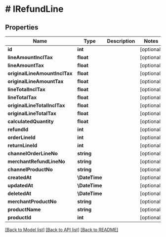 # # IRefundLine

## Properties

Name | Type | Description | Notes
------------ | ------------- | ------------- | -------------
**id** | **int** |  | [optional]
**lineAmountInclTax** | **float** |  | [optional]
**lineAmountTax** | **float** |  | [optional]
**originalLineAmountInclTax** | **float** |  | [optional]
**originalLineAmountTax** | **float** |  | [optional]
**lineTotalInclTax** | **float** |  | [optional]
**lineTotalTax** | **float** |  | [optional]
**originalLineTotalInclTax** | **float** |  | [optional]
**originalLineTotalTax** | **float** |  | [optional]
**calculatedQuantity** | **float** |  | [optional]
**refundId** | **int** |  | [optional]
**orderLineId** | **int** |  | [optional]
**returnLineId** | **int** |  | [optional]
**channelOrderLineNo** | **string** |  | [optional]
**merchantRefundLineNo** | **string** |  | [optional]
**channelProductNo** | **string** |  | [optional]
**createdAt** | **\DateTime** |  | [optional]
**updatedAt** | **\DateTime** |  | [optional]
**deletedAt** | **\DateTime** |  | [optional]
**merchantProductNo** | **string** |  | [optional]
**productName** | **string** |  | [optional]
**productId** | **int** |  | [optional]

[[Back to Model list]](../../README.md#models) [[Back to API list]](../../README.md#endpoints) [[Back to README]](../../README.md)

